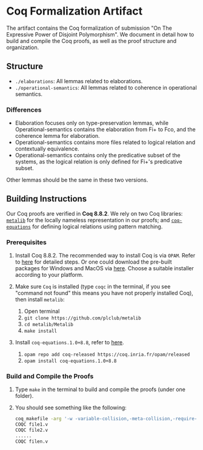 # Coq Formalization Artifact

The artifact contains the Coq formalization of submission
"On The Expressive Power of Disjoint Polymorphism". We document
in detail how to build and compile the Coq proofs, as well as the proof
structure and organization.

## Structure

- `./elaborations`: All lemmas related to elaborations.
- `./operational-semantics`: All lemmas related to coherence in operational semantics.

### Differences

- Elaboration focuses only on type-preservation lemmas, while
  Operational-semantics contains the elaboration from Fi+ to Fco, and the
  coherence lemma for elaboration.
- Operational-semantics contains more files related to logical relation and
  contextually equivalence.
- Operational-semantics contains only the predicative subset of the systems, as
  the logical relation is only defined for Fi+'s predicative subset.
  
Other lemmas should be the same in these two versions.

## Building Instructions

Our Coq proofs are verified in **Coq 8.8.2**. We rely on two Coq libraries:
[`metalib`](https://github.com/plclub/metalib) for the locally nameless
representation in our proofs; and
[`coq-equations`](https://github.com/mattam82/Coq-Equations) for defining
logical relations using pattern matching.

### Prerequisites

1. Install Coq 8.8.2. The recommended way to install Coq is via `OPAM`. Refer to
   [here](https://coq.inria.fr/opam/www/using.html) for detailed steps. Or one could
   download the pre-built packages for Windows and MacOS via
   [here](https://github.com/coq/coq/releases/tag/V8.8.2). Choose a suitable installer
   according to your platform.

2. Make sure `Coq` is installed (type `coqc` in the terminal, if you see "command
   not found" this means you have not properly installed Coq), then install `metalib`:
   1. Open terminal
   2. `git clone https://github.com/plclub/metalib`
   3. `cd metalib/Metalib`
   4. `make install`

3. Install `coq-equations.1.0+8.8`, refer to [here](https://github.com/mattam82/Coq-Equations#installation).
   1. `opam repo add coq-released https://coq.inria.fr/opam/released`
   2. `opam install coq-equations.1.0+8.8`

### Build and Compile the Proofs

1. Type `make` in the terminal to build and compile the proofs (under one folder).

2. You should see something like the following:
   ```sh
   coq_makefile -arg '-w -variable-collision,-meta-collision,-require-in-module' -f _CoqProject -o CoqSrc.mk
   COQC file1.v
   COQC file2.v
   ......
   COQC filen.v
   ```
